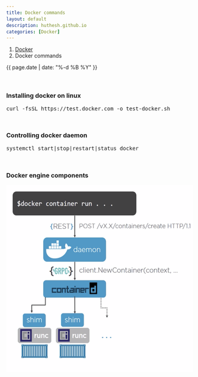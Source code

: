```yaml
---
title: Docker commands
layout: default
description: huthesh.github.io
categories: [Docker]
---
```

<div class="container margintop">
<ol class="breadcrumb">
  <li><a href="/Docker">Docker</a></li>
  <li class="active">Docker commands</li>
</ol>

<div>
        {{ page.date | date: "%-d %B %Y" }}
</div>
<br>
<br>
<h3>Installing docker on linux</h3>
<pre>
curl -fsSL https://test.docker.com -o test-docker.sh
</pre>
<br>
<h3>Controlling docker daemon</h3>
<pre>
systemctl start|stop|restart|status docker
</pre>
<br>
<h3>Docker engine components</h3>
<img src="/assets/images/dockerd.png" alt="" style="width:500px;height:500px;">
</div>